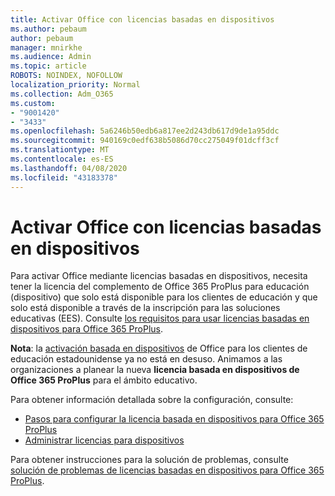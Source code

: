 ```yaml
---
title: Activar Office con licencias basadas en dispositivos
ms.author: pebaum
author: pebaum
manager: mnirkhe
ms.audience: Admin
ms.topic: article
ROBOTS: NOINDEX, NOFOLLOW
localization_priority: Normal
ms.collection: Adm_O365
ms.custom:
- "9001420"
- "3433"
ms.openlocfilehash: 5a6246b50edb6a817ee2d243db617d9de1a95ddc
ms.sourcegitcommit: 940169c0edf638b5086d70cc275049f01dcff3cf
ms.translationtype: MT
ms.contentlocale: es-ES
ms.lasthandoff: 04/08/2020
ms.locfileid: "43183378"
---
```

# <a name="activating-office-using-device-based-licensing"></a>Activar Office con licencias basadas en dispositivos

Para activar Office mediante licencias basadas en dispositivos, necesita tener la licencia del complemento de Office 365 ProPlus para educación (dispositivo) que solo está disponible para los clientes de educación y que solo está disponible a través de la inscripción para las soluciones educativas (EES). Consulte [los requisitos para usar licencias basadas en dispositivos para Office 365 ProPlus](https://docs.microsoft.com/deployoffice/device-based-licensing#requirements-for-using-device-based-licensing-for-office-365-proplus).

**Nota**: la [activación basada en dispositivos](https://aka.ms/officedba) de Office para los clientes de educación estadounidense ya no está en desuso. Animamos a las organizaciones a planear la nueva **licencia basada en dispositivos de Office 365 ProPlus** para el ámbito educativo.

Para obtener información detallada sobre la configuración, consulte:
- [Pasos para configurar la licencia basada en dispositivos para Office 365 ProPlus](https://docs.microsoft.com/deployoffice/device-based-licensing#steps-to-configure-device-based-licensing-for-office-365-proplus)
- [Administrar licencias para dispositivos](https://docs.microsoft.com/Office365/Admin/misc/manage-licenses-for-devices)

Para obtener instrucciones para la solución de problemas, consulte [solución de problemas de licencias basadas en dispositivos para Office 365 ProPlus](https://docs.microsoft.com/deployoffice/device-based-licensing#troubleshoot-device-based-licensing-for-office-365-proplus).